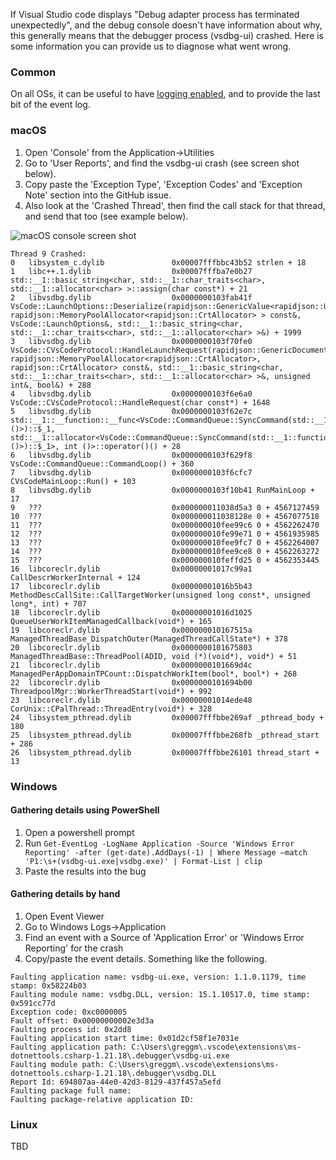 If Visual Studio code displays "Debug adapter process has terminated unexpectedly", and the debug console doesn't have information about why, this generally means that the debugger process (vsdbg-ui) crashed. Here is some information you can provide us to diagnose what went wrong.

### Common
On all OSs, it can be useful to have [logging enabled](https://github.com/dotnet/vscode-csharp/wiki/Enabling-C%23-debugger-logging), and to provide the last bit of the event log.

### macOS

1. Open 'Console' from the Application->Utilities
2. Go to 'User Reports', and find the vsdbg-ui crash (see screen shot below).
3. Copy paste the 'Exception Type', 'Exception Codes' and 'Exception Note' section into the GitHub issue.
4. Also look at the 'Crashed Thread', then find the call stack for that thread, and send that too (see example below).

![macOS console screen shot](https://raw.githubusercontent.com/wiki/OmniSharp/omnisharp-vscode/images/OSXConsoleUtility.png)

```
Thread 9 Crashed:
0   libsystem_c.dylib             	0x00007fffbbc43b52 strlen + 18
1   libc++.1.dylib                	0x00007fffba7e0b27 std::__1::basic_string<char, std::__1::char_traits<char>, std::__1::allocator<char> >::assign(char const*) + 21
2   libvsdbg.dylib                	0x0000000103fab41f VsCode::LaunchOptions::Deserialize(rapidjson::GenericValue<rapidjson::UTF8<char>, rapidjson::MemoryPoolAllocator<rapidjson::CrtAllocator> > const&, VsCode::LaunchOptions&, std::__1::basic_string<char, std::__1::char_traits<char>, std::__1::allocator<char> >&) + 1999
3   libvsdbg.dylib                	0x0000000103f70fe0 VsCode::CVsCodeProtocol::HandleLaunchRequest(rapidjson::GenericDocument<rapidjson::UTF8<char>, rapidjson::MemoryPoolAllocator<rapidjson::CrtAllocator>, rapidjson::CrtAllocator> const&, std::__1::basic_string<char, std::__1::char_traits<char>, std::__1::allocator<char> >&, unsigned int&, bool&) + 288
4   libvsdbg.dylib                	0x0000000103f6e6a0 VsCode::CVsCodeProtocol::HandleRequest(char const*) + 1648
5   libvsdbg.dylib                	0x0000000103f62e7c std::__1::__function::__func<VsCode::CommandQueue::SyncCommand(std::__1::function<int ()>)::$_1, std::__1::allocator<VsCode::CommandQueue::SyncCommand(std::__1::function<int ()>)::$_1>, int ()>::operator()() + 28
6   libvsdbg.dylib                	0x0000000103f629f8 VsCode::CommandQueue::CommandLoop() + 360
7   libvsdbg.dylib                	0x0000000103f6cfc7 CVsCodeMainLoop::Run() + 103
8   libvsdbg.dylib                	0x0000000103f10b41 RunMainLoop + 17
9   ???                           	0x000000011038d5a3 0 + 4567127459
10  ???                           	0x000000011038128e 0 + 4567077518
11  ???                           	0x000000010fee99c6 0 + 4562262470
12  ???                           	0x000000010fe99e71 0 + 4561935985
13  ???                           	0x000000010fee9fc7 0 + 4562264007
14  ???                           	0x000000010fee9ce8 0 + 4562263272
15  ???                           	0x000000010feffd25 0 + 4562353445
16  libcoreclr.dylib              	0x00000001017c99a1 CallDescrWorkerInternal + 124
17  libcoreclr.dylib              	0x00000001016b5b43 MethodDescCallSite::CallTargetWorker(unsigned long const*, unsigned long*, int) + 707
18  libcoreclr.dylib              	0x00000001016d1025 QueueUserWorkItemManagedCallback(void*) + 165
19  libcoreclr.dylib              	0x000000010167515a ManagedThreadBase_DispatchOuter(ManagedThreadCallState*) + 378
20  libcoreclr.dylib              	0x0000000101675803 ManagedThreadBase::ThreadPool(ADID, void (*)(void*), void*) + 51
21  libcoreclr.dylib              	0x0000000101669d4c ManagedPerAppDomainTPCount::DispatchWorkItem(bool*, bool*) + 268
22  libcoreclr.dylib              	0x0000000101694b00 ThreadpoolMgr::WorkerThreadStart(void*) + 992
23  libcoreclr.dylib              	0x00000001014ede48 CorUnix::CPalThread::ThreadEntry(void*) + 328
24  libsystem_pthread.dylib       	0x00007fffbbe269af _pthread_body + 180
25  libsystem_pthread.dylib       	0x00007fffbbe268fb _pthread_start + 286
26  libsystem_pthread.dylib       	0x00007fffbbe26101 thread_start + 13
```

### Windows

#### Gathering details using PowerShell
1. Open a powershell prompt
2. Run `Get-EventLog -LogName Application -Source 'Windows Error Reporting' -after (get-date).AddDays(-1) | Where Message –match 'P1:\s+(vsdbg-ui.exe|vsdbg.exe)' | Format-List | clip`
3. Paste the results into the bug

#### Gathering details by hand
1. Open Event Viewer
2. Go to Windows Logs->Application
3. Find an event with a Source of 'Application Error' or 'Windows Error Reporting' for the crash
4. Copy/paste the event details. Something like the following.

```
Faulting application name: vsdbg-ui.exe, version: 1.1.0.1179, time stamp: 0x58224b03
Faulting module name: vsdbg.DLL, version: 15.1.10517.0, time stamp: 0x591cc77d
Exception code: 0xc0000005
Fault offset: 0x00000000002e3d3a
Faulting process id: 0x2dd8
Faulting application start time: 0x01d2cf58f1e7031e
Faulting application path: C:\Users\greggm\.vscode\extensions\ms-dotnettools.csharp-1.21.18\.debugger\vsdbg-ui.exe
Faulting module path: C:\Users\greggm\.vscode\extensions\ms-dotnettools.csharp-1.21.18\.debugger\vsdbg.DLL
Report Id: 694807aa-44e0-42d3-8129-437f457a5efd
Faulting package full name:
Faulting package-relative application ID:
```

### Linux
TBD
